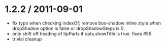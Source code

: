 
1.2.2 / 2011-09-01
==================

  * fix typo when checking indexOf; remove box-shadow inline style when dropShadow option is false or dropShadowSteps is 0.
  * only shift off heading of tipParts if opts.showTitle is true. fixes #55
  * trivial cleanup
